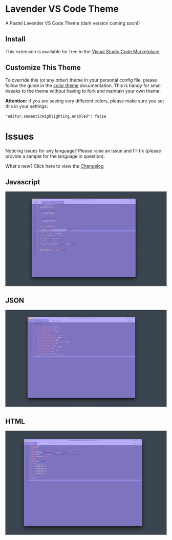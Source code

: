 # Lavender VS Code Theme

A Pastel Lavender VS Code Theme (dark version coming soon!)

## Install
This extension is available for free in the [Visual Studio Code Marketplace](https://marketplace.visualstudio.com/items?itemName=gbmyt.pastel-lavender-theme)

## Customize This Theme
To override this (or any other) theme in your personal config file, please follow the guide in the [color theme](https://code.visualstudio.com/api/extension-guides/color-theme) documentation. This is handy for small tweaks to the theme without having to fork and maintain your own theme.

**Attention:** If you are seeing very different colors, please make sure you set this in your settings:

```
"editor.semanticHighlighting.enabled": false
```

# Issues
Noticing issues for any language? Please raise an issue and I'll fix (please provide a sample for the language in question).

What's new?
Click here to view the [Changelog](https://github.com/gbmyt/lavender-vs-code-theme/blob/main/CHANGELOG.md)

## Javascript
![Javascript](/assets/javascript.png)

## JSON
![JSON](/assets/JSON.png)

## HTML
![HTML](/assets/html.png)